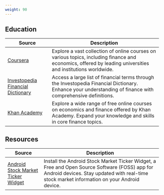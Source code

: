 ```yaml
---
weight: 90
---
```



## Education

| Source | Description |
|---|---|
| [Coursera](https://www.coursera.org) | Explore a vast collection of online courses on various topics, including finance and economics, offered by leading universities and institutions worldwide. |
| [Investopedia Financial Dictionary](https://www.investopedia.com/financial-term-dictionary-4769738) | Access a large list of financial terms through the Investopedia Financial Dictionary. Enhance your understanding of finance with comprehensive definitions. |
| [Khan Academy](https://www.khanacademy.org/economics-finance-domain/core-finance) | Explore a wide range of free online courses on economics and finance offered by Khan Academy. Expand your knowledge and skills in core finance topics. |

## Resources

| Source | Description |
|---|---|
| [Android Stock Market Ticker Widget](https://f-droid.org/en/packages/com.github.premnirmal.tickerwidget/) | Install the Android Stock Market Ticker Widget, a Free and Open Source Software (FOSS) app for Android devices. Stay updated with real-time stock market information on your Android device. |
